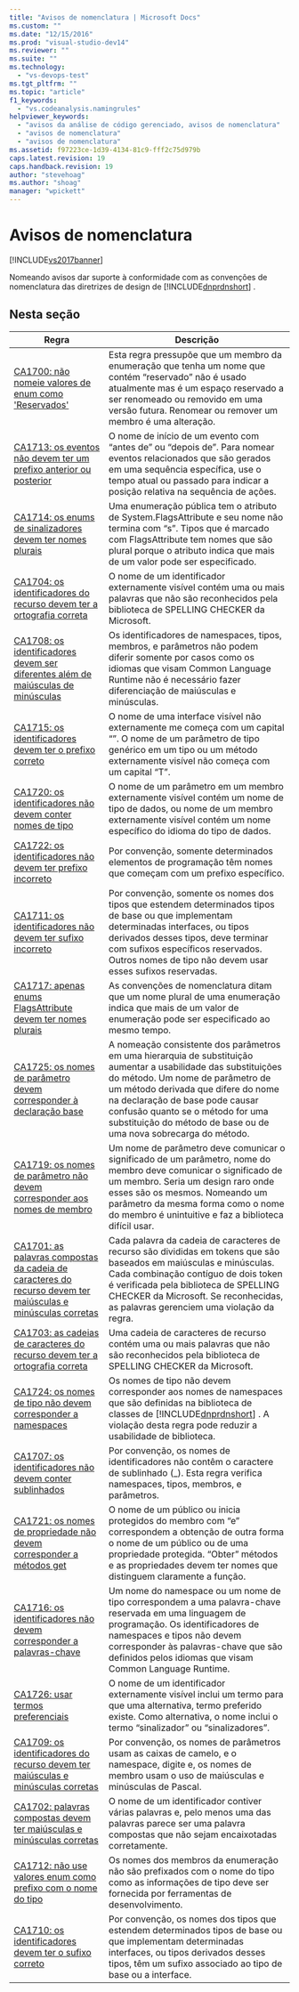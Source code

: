 ```yaml
---
title: "Avisos de nomenclatura | Microsoft Docs"
ms.custom: ""
ms.date: "12/15/2016"
ms.prod: "visual-studio-dev14"
ms.reviewer: ""
ms.suite: ""
ms.technology: 
  - "vs-devops-test"
ms.tgt_pltfrm: ""
ms.topic: "article"
f1_keywords: 
  - "vs.codeanalysis.namingrules"
helpviewer_keywords: 
  - "avisos da análise de código gerenciado, avisos de nomenclatura"
  - "avisos de nomenclatura"
  - "avisos de nomenclatura"
ms.assetid: f97223ce-1d39-4134-81c9-fff2c75d979b
caps.latest.revision: 19
caps.handback.revision: 19
author: "stevehoag"
ms.author: "shoag"
manager: "wpickett"
---
```

# Avisos de nomenclatura
[!INCLUDE[vs2017banner](../code-quality/includes/vs2017banner.md)]

Nomeando avisos dar suporte à conformidade com as convenções de nomenclatura das diretrizes de design de [!INCLUDE[dnprdnshort](../code-quality/includes/dnprdnshort_md.md)] .  
  
## Nesta seção  
  
|Regra|Descrição|  
|-----------|---------------|  
|[CA1700: não nomeie valores de enum como 'Reservados'](../code-quality/ca1700-do-not-name-enum-values-reserved.md)|Esta regra pressupõe que um membro da enumeração que tenha um nome que contém “reservado” não é usado atualmente mas é um espaço reservado a ser renomeado ou removido em uma versão futura.  Renomear ou remover um membro é uma alteração.|  
|[CA1713: os eventos não devem ter um prefixo anterior ou posterior](../code-quality/ca1713-events-should-not-have-before-or-after-prefix.md)|O nome de início de um evento com “antes de” ou “depois de”.  Para nomear eventos relacionados que são gerados em uma sequência específica, use o tempo atual ou passado para indicar a posição relativa na sequência de ações.|  
|[CA1714: os enums de sinalizadores devem ter nomes plurais](../code-quality/ca1714-flags-enums-should-have-plural-names.md)|Uma enumeração pública tem o atributo de System.FlagsAttribute e seu nome não termina com “s”.  Tipos que é marcado com FlagsAttribute tem nomes que são plural porque o atributo indica que mais de um valor pode ser especificado.|  
|[CA1704: os identificadores do recurso devem ter a ortografia correta](../code-quality/ca1704-identifiers-should-be-spelled-correctly.md)|O nome de um identificador externamente visível contém uma ou mais palavras que não são reconhecidos pela biblioteca de SPELLING CHECKER da Microsoft.|  
|[CA1708: os identificadores devem ser diferentes além de maiúsculas de minúsculas](../code-quality/ca1708-identifiers-should-differ-by-more-than-case.md)|Os identificadores de namespaces, tipos, membros, e parâmetros não podem diferir somente por casos como os idiomas que visam Common Language Runtime não é necessário fazer diferenciação de maiúsculas e minúsculas.|  
|[CA1715: os identificadores devem ter o prefixo correto](../code-quality/ca1715-identifiers-should-have-correct-prefix.md)|O nome de uma interface visível não externamente me começa com um capital “”.  O nome de um parâmetro de tipo genérico em um tipo ou um método externamente visível não começa com um capital “T”.|  
|[CA1720: os identificadores não devem conter nomes de tipo](../code-quality/ca1720-identifiers-should-not-contain-type-names.md)|O nome de um parâmetro em um membro externamente visível contém um nome de tipo de dados, ou nome de um membro externamente visível contém um nome específico do idioma do tipo de dados.|  
|[CA1722: os identificadores não devem ter prefixo incorreto](../code-quality/ca1722-identifiers-should-not-have-incorrect-prefix.md)|Por convenção, somente determinados elementos de programação têm nomes que começam com um prefixo específico.|  
|[CA1711: os identificadores não devem ter sufixo incorreto](../code-quality/ca1711-identifiers-should-not-have-incorrect-suffix.md)|Por convenção, somente os nomes dos tipos que estendem determinados tipos de base ou que implementam determinadas interfaces, ou tipos derivados desses tipos, deve terminar com sufixos específicos reservados.  Outros nomes de tipo não devem usar esses sufixos reservadas.|  
|[CA1717: apenas enums FlagsAttribute devem ter nomes plurais](../Topic/CA1717:%20Only%20FlagsAttribute%20enums%20should%20have%20plural%20names.md)|As convenções de nomenclatura ditam que um nome plural de uma enumeração indica que mais de um valor de enumeração pode ser especificado ao mesmo tempo.|  
|[CA1725: os nomes de parâmetro devem corresponder à declaração base](../code-quality/ca1725-parameter-names-should-match-base-declaration.md)|A nomeação consistente dos parâmetros em uma hierarquia de substituição aumentar a usabilidade das substituições do método.  Um nome de parâmetro de um método derivada que difere do nome na declaração de base pode causar confusão quanto se o método for uma substituição do método de base ou de uma nova sobrecarga do método.|  
|[CA1719: os nomes de parâmetro não devem corresponder aos nomes de membro](../code-quality/ca1719-parameter-names-should-not-match-member-names.md)|Um nome de parâmetro deve comunicar o significado de um parâmetro, nome do membro deve comunicar o significado de um membro.  Seria um design raro onde esses são os mesmos.  Nomeando um parâmetro da mesma forma como o nome do membro é unintuitive e faz a biblioteca difícil usar.|  
|[CA1701: as palavras compostas da cadeia de caracteres do recurso devem ter maiúsculas e minúsculas corretas](../Topic/CA1701:%20Resource%20string%20compound%20words%20should%20be%20cased%20correctly.md)|Cada palavra da cadeia de caracteres de recurso são divididas em tokens que são baseados em maiúsculas e minúsculas.  Cada combinação contíguo de dois token é verificada pela biblioteca de SPELLING CHECKER da Microsoft.  Se reconhecidas, as palavras gerenciem uma violação da regra.|  
|[CA1703: as cadeias de caracteres do recurso devem ter a ortografia correta](../code-quality/ca1703-resource-strings-should-be-spelled-correctly.md)|Uma cadeia de caracteres de recurso contém uma ou mais palavras que não são reconhecidos pela biblioteca de SPELLING CHECKER da Microsoft.|  
|[CA1724: os nomes de tipo não devem corresponder a namespaces](../code-quality/ca1724-type-names-should-not-match-namespaces.md)|Os nomes de tipo não devem corresponder aos nomes de namespaces que são definidas na biblioteca de classes de [!INCLUDE[dnprdnshort](../code-quality/includes/dnprdnshort_md.md)] .  A violação desta regra pode reduzir a usabilidade de biblioteca.|  
|[CA1707: os identificadores não devem conter sublinhados](../code-quality/ca1707-identifiers-should-not-contain-underscores.md)|Por convenção, os nomes de identificadores não contêm o caractere de sublinhado \(\_\).  Esta regra verifica namespaces, tipos, membros, e parâmetros.|  
|[CA1721: os nomes de propriedade não devem corresponder a métodos get](../code-quality/ca1721-property-names-should-not-match-get-methods.md)|O nome de um público ou inicia protegidos do membro com “e” correspondem a obtenção de outra forma o nome de um público ou de uma propriedade protegida. “Obter” métodos e as propriedades devem ter nomes que distinguem claramente a função.|  
|[CA1716: os identificadores não devem corresponder a palavras\-chave](../code-quality/ca1716-identifiers-should-not-match-keywords.md)|Um nome do namespace ou um nome de tipo correspondem a uma palavra\-chave reservada em uma linguagem de programação.  Os identificadores de namespaces e tipos não devem corresponder às palavras\-chave que são definidos pelos idiomas que visam Common Language Runtime.|  
|[CA1726: usar termos preferenciais](../code-quality/ca1726-use-preferred-terms.md)|O nome de um identificador externamente visível inclui um termo para que uma alternativa, termo preferido existe.  Como alternativa, o nome inclui o termo “sinalizador” ou “sinalizadores”.|  
|[CA1709: os identificadores do recurso devem ter maiúsculas e minúsculas corretas](../code-quality/ca1709-identifiers-should-be-cased-correctly.md)|Por convenção, os nomes de parâmetros usam as caixas de camelo, e o namespace, digite e, os nomes de membro usam o uso de maiúsculas e minúsculas de Pascal.|  
|[CA1702: palavras compostas devem ter maiúsculas e minúsculas corretas](../code-quality/ca1702-compound-words-should-be-cased-correctly.md)|O nome de um identificador contiver várias palavras e, pelo menos uma das palavras parece ser uma palavra compostas que não sejam encaixotadas corretamente.|  
|[CA1712: não use valores enum como prefixo com o nome do tipo](../code-quality/ca1712-do-not-prefix-enum-values-with-type-name.md)|Os nomes dos membros da enumeração não são prefixados com o nome do tipo como as informações de tipo deve ser fornecida por ferramentas de desenvolvimento.|  
|[CA1710: os identificadores devem ter o sufixo correto](../Topic/CA1710:%20Identifiers%20should%20have%20correct%20suffix.md)|Por convenção, os nomes dos tipos que estendem determinados tipos de base ou que implementam determinadas interfaces, ou tipos derivados desses tipos, têm um sufixo associado ao tipo de base ou a interface.|